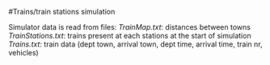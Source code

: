 #Trains/train stations simulation

Simulator data is read from files:
_TrainMap.txt_: distances between towns
_TrainStations.txt_: trains present at each stations at the start of simulation
_Trains.txt_: train data (dept town, arrival town, dept time, arrival time, train nr, vehicles)
